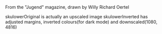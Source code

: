 From the "Jugend" magazine, drawn by Willy Richard Oertel

skulowerOriginal is actually an upscaled image
skulowerInverted has adjusted margins, inverted colours(for dark mode) and downscaled(1080, 4816)
